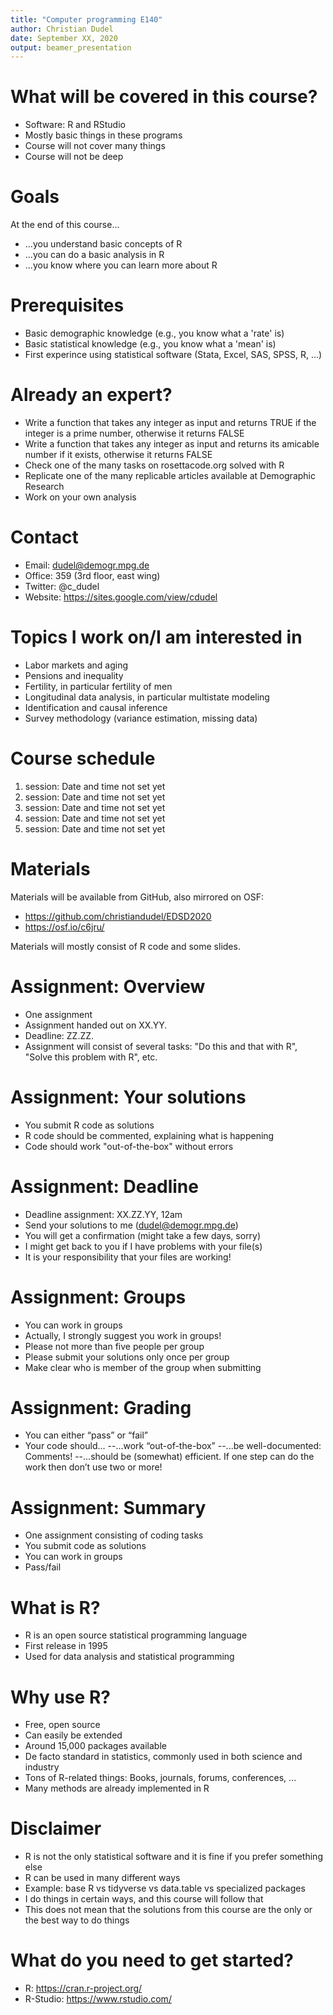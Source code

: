 ```yaml
---
title: "Computer programming E140"
author: Christian Dudel
date: September XX, 2020
output: beamer_presentation
---
```


# What will be covered in this course?
  
- Software: R and RStudio
- Mostly basic things in these programs
- Course will not cover many things
- Course will not be deep

# Goals

At the end of this course...

- ...you understand basic concepts of R
- ...you can do a basic analysis in R
- ...you know where you can learn more about R
    
# Prerequisites
    
- Basic demographic knowledge (e.g., you know what a 'rate' is)
- Basic statistical knowledge (e.g., you know what a 'mean' is)
- First experince using statistical software (Stata, Excel, SAS, SPSS, R, ...)
    
# Already an expert?
    
- Write a function that takes any integer as input and returns TRUE if the integer is a prime number, otherwise it returns FALSE
- Write a function that takes any integer as input and returns its amicable number if it exists, otherwise it returns FALSE
- Check one of the many tasks on rosettacode.org solved with R
- Replicate one of the many replicable articles available at Demographic Research
- Work on your own analysis
  
# Contact

- Email: dudel@demogr.mpg.de
- Office: 359 (3rd floor, east wing)
- Twitter: @c_dudel
- Website: https://sites.google.com/view/cdudel

# Topics I work on/I am interested in

- Labor markets and aging
- Pensions and inequality
- Fertility, in particular fertility of men
- Longitudinal data analysis, in particular multistate modeling
- Identification and causal inference
- Survey methodology (variance estimation, missing data)
  
# Course schedule

1. session: Date and time not set yet
2. session: Date and time not set yet
3. session: Date and time not set yet
4. session: Date and time not set yet
5. session: Date and time not set yet 
  
# Materials

Materials will be available from GitHub, also mirrored on OSF:

- https://github.com/christiandudel/EDSD2020
- https://osf.io/c6jru/ 

Materials will mostly consist of R code and some slides.
  
# Assignment: Overview

- One assignment
- Assignment handed out on XX.YY.
- Deadline: ZZ.ZZ.
- Assignment will consist of several tasks: "Do this and that with R", "Solve this problem with R", etc.

# Assignment: Your solutions

- You submit R code as solutions
- R code should be commented, explaining what is happening
- Code should work "out-of-the-box" without errors

# Assignment: Deadline

- Deadline assignment: XX.ZZ.YY, 12am
- Send your solutions to me (dudel@demogr.mpg.de)
- You will get a confirmation (might take a few days, sorry)
- I might get back to you if I have problems with your file(s)
- It is your responsibility that your files are working!

# Assignment: Groups

- You can work in groups
- Actually, I strongly suggest you work in groups!
- Please not more than five people per group
- Please submit your solutions only once per group
- Make clear who is member of the group when submitting
 
# Assignment: Grading

- You can either “pass” or “fail”
- Your code should...
--...work “out-of-the-box”
--...be well-documented: Comments!
--...should be (somewhat) efficient. If one step can do the work then don’t
use two or more!

# Assignment: Summary

- One assignment consisting of coding tasks
- You submit code as solutions
- You can work in groups
- Pass/fail
 
# What is R?

- R is an open source statistical programming language
- First release in 1995
- Used for data analysis and statistical programming
  
# Why use R?

- Free, open source
- Can easily be extended
- Around 15,000 packages available
- De facto standard in statistics, commonly used in both science and industry
- Tons of R-related things: Books, journals, forums, conferences, ...
- Many methods are already implemented in R

# Disclaimer
- R is not the only statistical software and it is fine if you prefer something else
- R can be used in many different ways
- Example: base R vs tidyverse vs data.table vs specialized packages
- I do things in certain ways, and this course will follow that
- This does not mean that the solutions from this course are the only or the best way to do things

# What do you need to get started?
- R: https://cran.r-project.org/
- R-Studio: https://www.rstudio.com/
  